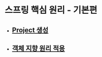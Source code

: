 # 스프링 핵심 원리 - 기본편

- ## [Project 생성](./src/project/README.md)

- ## [객체 지향 원리 적용](./src/main/java/Doc_OOP/README.md)
